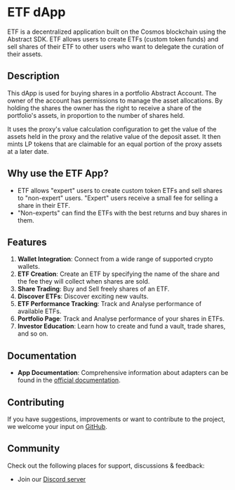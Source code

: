# ETF dApp

ETF is a decentralized application built on the Cosmos blockchain using the Abstract SDK. ETF allows users to create ETFs (custom token funds) and sell shares of their ETF to other users who want to delegate the curation of their assets.

## Description

This dApp is used for buying shares in a portfolio Abstract Account. The owner of the account has permissions to manage the asset allocations. By holding the shares the owner has the right to receive a share of the portfolio's assets, in proportion to the number of shares held.

It uses the proxy's value calculation configuration to get the value of the assets held in the proxy and the relative value of the deposit asset.
It then mints LP tokens that are claimable for an equal portion of the proxy assets at a later date.

## Why use the ETF App?

- ETF allows "expert" users to create custom token ETFs and sell shares to "non-expert" users. "Expert" users receive a small fee for selling a share in their ETF.
- "Non-experts" can find the ETFs with the best returns and buy shares in them.

## Features
1. **Wallet Integration**: Connect from a wide range of supported crypto wallets.
2. **ETF Creation**: Create an ETF by specifying the name of the share and the fee they will collect when shares are sold.
3. **Share Trading**: Buy and Sell freely shares of an ETF.
4. **Discover ETFs**: Discover exciting new vaults.
5. **ETF Performance Tracking**: Track and Analyse performance of available ETFs.
6. **Portfolio Page**: Track and Analyse performance of your shares in ETFs.
7. **Investor Education**: Learn how to create and fund a vault, trade shares, and so on.

## Documentation

- **App Documentation**: Comprehensive information about adapters can be found in the [official documentation](https://docs.abstract.money/3_framework/6_module_types.html#apps).

## Contributing

If you have suggestions, improvements or want to contribute to the project, we welcome your input on [GitHub](https://github.com/AbstractSDK/abstract).

## Community
Check out the following places for support, discussions & feedback:

- Join our [Discord server](https://discord.com/invite/uch3Tq3aym)
